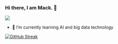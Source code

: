 ### Hi there, I am Mack. 👋
![](https://komarev.com/ghpvc/?username=mackliu007&color=green)
- 🌱 I’m currently learning AI and big data technology

[![GitHub Streak](https://streak-stats.demolab.com/?user=mackliu007&theme=dark)](https://git.io/streak-stats)
<!--
**mack007liu/mack007liu** is a ✨ _special_ ✨ repository because its `README.md` (this file) appears on your GitHub profile.

Here are some ideas to get you started:

- 🔭 I’m currently working on ...
- 🌱 I’m currently learning ...
- 👯 I’m looking to collaborate on ...
- 🤔 I’m looking for help with ...
- 💬 Ask me about ...
- 📫 How to reach me: ...
- 😄 Pronouns: ...
- ⚡ Fun fact: ...
-->
